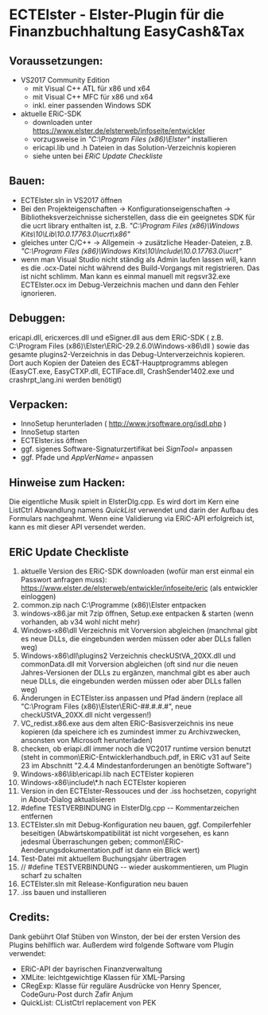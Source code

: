 # ECTElster - Elster-Plugin für die Finanzbuchhaltung EasyCash&Tax

## Voraussetzungen:
- VS2017 Community Edition
    - mit Visual C++ ATL für x86 und x64
    - mit Visual C++ MFC für x86 und x64
    - inkl. einer passenden Windows SDK
- aktuelle ERiC-SDK
    - downloaden unter https://www.elster.de/elsterweb/infoseite/entwickler
    - vorzugsweise in *"C:\Program Files (x86)\Elster"* installieren
    - ericapi.lib und .h Dateien in das Solution-Verzeichnis kopieren
    - siehe unten bei *ERiC Update Checkliste*


## Bauen:
- ECTElster.sln in VS2017 öffnen
- Bei den Projekteigenschaften -> Konfigurationseigenschaften -> Bibliotheksverzeichnisse sicherstellen, dass die ein geeignetes SDK für die ucrt library enthalten ist, z.B. *"C:\Program Files (x86)\Windows Kits\10\Lib\10.0.17763.0\ucrt\x86"*
- gleiches unter C/C++ -> Allgemein -> zusätzliche Header-Dateien, z.B. *"C:\Program Files (x86)\Windows Kits\10\Include\10.0.17763.0\ucrt"*
- wenn man Visual Studio nicht ständig als Admin laufen lassen will, kann es die .ocx-Datei nicht während des Build-Vorgangs mit registrieren. Das ist nicht schlimm. Man kann es einmal manuell mit regsvr32.exe ECTElster.ocx im Debug-Verzeichnis machen und dann den Fehler ignorieren.

## Debuggen:
ericapi.dll, ericxerces.dll und eSigner.dll aus dem ERiC-SDK ( z.B. C:\Program Files (x86)\Elster\ERiC-29.2.6.0\Windows-x86\dll ) sowie das gesamte plugins2-Verzeichnis in das Debug-Unterverzeichnis kopieren. Dort auch Kopien der Dateien des EC&T-Hauptprogramms ablegen (EasyCT.exe, EasyCTXP.dll, ECTIFace.dll, CrashSender1402.exe und crashrpt_lang.ini werden benötigt)

## Verpacken:
- InnoSetup herunterladen ( http://www.jrsoftware.org/isdl.php )
- InnoSetup starten
- ECTElster.iss öffnen
- ggf. sigenes Software-Signaturzertifikat bei *SignTool=* anpassen
- ggf. Pfade und *AppVerName=* anpassen

## Hinweise zum Hacken:
Die eigentliche Musik spielt in ElsterDlg.cpp. Es wird dort im Kern eine ListCtrl Abwandlung namens *QuickList* verwendet und darin der Aufbau des Formulars nachgeahmt. Wenn eine Validierung via ERiC-API erfolgreich ist, kann es mit dieser API versendet werden. 

## ERiC Update Checkliste

1) aktuelle Version des ERiC-SDK downloaden (wofür man erst einmal ein Passwort anfragen muss): https://www.elster.de/elsterweb/entwickler/infoseite/eric (als entwickler einloggen)
2) common.zip nach C:\Programme (x86)\Elster entpacken
3) windows-x86.jar mit 7zip öffnen, Setup.exe entpacken & starten (wenn vorhanden, ab v34 wohl nicht mehr)
4) Windows-x86\dll Verzeichnis mit Vorversion abgleichen (manchmal gibt es neue DLLs, die eingebunden werden müssen oder aber DLLs fallen weg)
5) Windows-x86\dll\plugins2 Verzeichnis checkUStVA_20XX.dll und commonData.dll mit Vorversion abgleichen (oft sind nur die neuen Jahres-Versionen der DLLs zu ergänzen, manchmal gibt es aber auch neue DLLs, die eingebunden werden müssen oder aber DLLs fallen weg)
6) Änderungen in ECTElster.iss anpassen und Pfad ändern (replace all "C:\Program Files (x86)\Elster\ERiC-##.#.#.#\", neue checkUStVA_20XX.dll nicht vergessen!)
7) VC_redist.x86.exe aus dem alten ERiC-Basisverzeichnis ins neue kopieren (da speichere ich es zumindest immer zu Archivzwecken, ansonsten von Microsoft herunterladen)
8) checken, ob eriapi.dll immer noch die VC2017 runtime version benutzt (steht in common\ERiC-Entwicklerhandbuch.pdf, in ERiC v31 auf Seite 23 im Abschnitt "2.4.4 Mindestanforderungen an benötigte Software")
9) Windows-x86\lib\ericapi.lib nach ECTElster kopieren
10) Windows-x86\include\\*.h nach ECTElster kopieren
11) Version in den ECTElster-Ressouces und der .iss hochsetzen, copyright in About-Dialog aktualisieren
12) #define TESTVERBINDUNG in ElsterDlg.cpp -- Kommentarzeichen entfernen
13) ECTElster.sln mit Debug-Konfiguration neu bauen, ggf. Compilerfehler beseitigen (Abwärtskompatibilität ist nicht vorgesehen, es kann jedesmal Überraschungen geben; common\ERiC-Aenderungsdokumentation.pdf ist dann ein Blick wert)
14) Test-Datei mit aktuellem Buchungsjahr übertragen
15) // #define TESTVERBINDUNG -- wieder auskommentieren, um Plugin scharf zu schalten
16) ECTElster.sln mit Release-Konfiguration neu bauen
17) .iss bauen und installieren

## Credits:
Dank gebührt Olaf Stüben von Winston, der bei der ersten Version des Plugins behilflich war. Außerdem wird folgende Software vom Plugin verwendet:
- ERiC-API der bayrischen Finanzverwaltung
- XMLite: leichtgewichtige Klassen für XML-Parsing
- CRegExp: Klasse für reguläre Ausdrücke von Henry Spencer, CodeGuru-Post durch Zafir Anjum 
- QuickList: CListCtrl replacement von PEK
